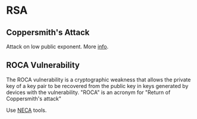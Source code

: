 # RSA

## Coppersmith's Attack
Attack on low public exponent.
More [info](https://en.wikipedia.org/wiki/Coppersmith%27s_attack).

## ROCA Vulnerability
The ROCA vulnerability is a cryptographic weakness that allows the private key of a key pair to be recovered from the public key in keys generated by devices with the vulnerability. "ROCA" is an acronym for "Return of Coppersmith's attack"

Use [NECA](https://gitlab.com/parfaittolefo23/astuces-et-write-up-ctf/-/blob/main/Tools/neca) tools.